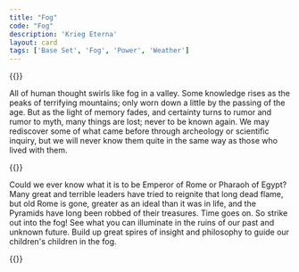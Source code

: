 ```yaml
---
title: "Fog"
code: "Fog"
description: 'Krieg Eterna'
layout: card
tags: ['Base Set', 'Fog', 'Power', 'Weather']
---
```

{{<card-detail-page code="Fog" artwork="In a Fog by David Farquharson (1897)">}}
<p>
All of human thought swirls like fog in a valley. Some knowledge rises as the peaks of terrifying mountains; only worn down a little by the passing of the age. But as the light of memory fades, and certainty turns to rumor and rumor to myth, many things are lost; never to be known again. We may rediscover some of what came before through archeology or scientific inquiry, but we will never know them quite in the same way as those who lived with them.
</p>
{{<card-detail-image file="wanderer.jpeg" caption="Wanderer above the sea of fog by Caspar David Friedrich (1818)">}}
<p>
 Could we ever know what it is to be Emperor of Rome or Pharaoh of Egypt? Many great and terrible leaders have tried to reignite that long dead flame, but old Rome is gone, greater as an ideal than it was in life, and the Pyramids have long been robbed of their treasures. Time goes on. So strike out into the fog! See what you can illuminate in the ruins of our past and unknown future. Build up great spires of insight and philosophy to guide our children's children in the fog.
</p>
{{</card-detail-page>}}

